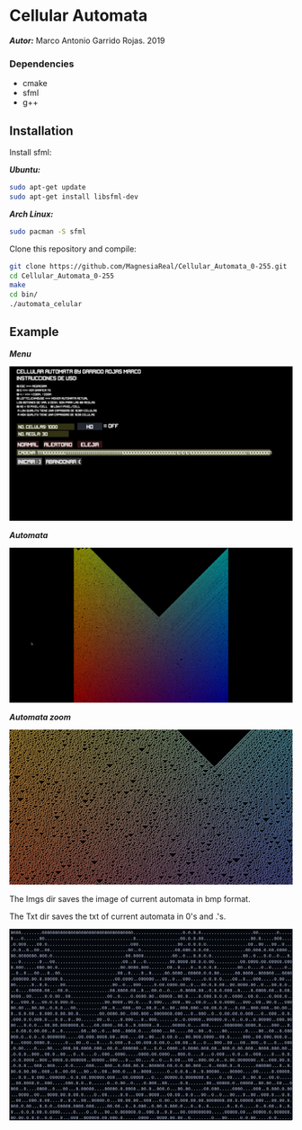 # Cellular Automata
***Autor:*** Marco Antonio Garrido Rojas. 2019


### Dependencies
- cmake
- sfml
- g++

## Installation

Install sfml:

***Ubuntu:***

```bash
sudo apt-get update
sudo apt-get install libsfml-dev
```
***Arch Linux:***

```bash
sudo pacman -S sfml

```
Clone this repository and compile:

```bash
git clone https://github.com/MagnesiaReal/Cellular_Automata_0-255.git
cd Cellular_Automata_0-255
make
cd bin/
./automata_celular

```

## Example

***Menu***

![menu](https://github.com/MagnesiaReal/Cellular_Automata_0-255/blob/main/images/menu.png)

***Automata***

![automata](https://github.com/MagnesiaReal/Cellular_Automata_0-255/blob/main/images/automata.png)

***Automata zoom***

![zoom](https://github.com/MagnesiaReal/Cellular_Automata_0-255/blob/main/images/zoom.png)

The Imgs dir saves the image of current automata in bmp format.

The Txt dir saves the txt of current automata in 0's and .'s.

![txt](https://github.com/MagnesiaReal/Cellular_Automata_0-255/blob/main/images/txt.png)
